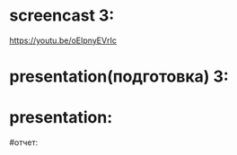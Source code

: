 # screencast 3:
https://youtu.be/oEIpnyEVrIc
# presentation(подготовка) 3:

# presentation:

#отчет:
